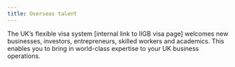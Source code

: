 ```yaml
---
title: Overseas talent
---
```

The UK’s flexible visa system [internal link to IIGB visa page] welcomes new businesses, investors, entrepreneurs, skilled workers and academics. This enables you to bring in world-class expertise to your UK business operations.

